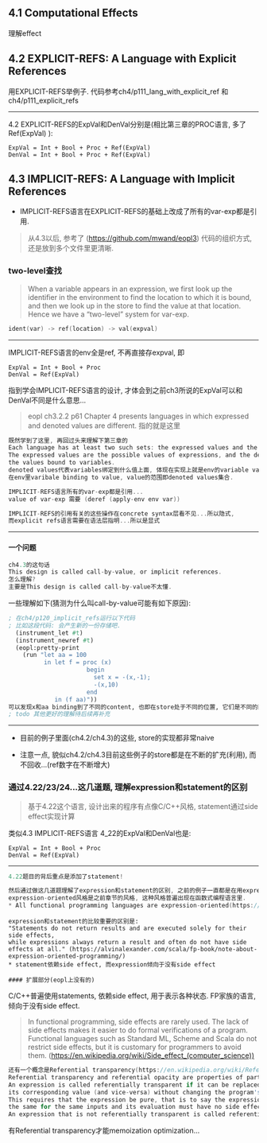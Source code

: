 ## 4.1 Computational Effects 
理解effect

## 4.2 EXPLICIT-REFS: A Language with Explicit References
用EXPLICIT-REFS举例子. 代码参考ch4/p111_lang_with_explicit_ref
和ch4/p111_explicit_refs

---

4.2 EXPLICIT-REFS的ExpVal和DenVal分别是(相比第三章的PROC语言, 多了Ref(ExpVal) ):
```
ExpVal = Int + Bool + Proc + Ref(ExpVal)
DenVal = Int + Bool + Proc + Ref(ExpVal)
```

## 4.3 IMPLICIT-REFS: A Language with Implicit References

* IMPLICIT-REFS语言在EXPLICIT-REFS的基础上改成了所有的var-exp都是引用.

> 从4.3以后, 参考了 (https://github.com/mwand/eopl3) 代码的组织方式, 还是放到多个文件里更清晰.

### two-level查找
> When a variable appears in an expression, we first look up the identifier in the environment 
> to find the location to which it is bound, and then we look up in the store to find the value 
> at that location. Hence we have a “two-level” system for var-exp.

```C
ident(var) -> ref(location) -> val(expval)
```

---

IMPLICIT-REFS语言的env全是ref, 不再直接存expval, 即
```
ExpVal = Int + Bool + Proc 
DenVal = Ref(ExpVal)
```
指到学会IMPLICIT-REFS语言的设计, 才体会到之前ch3所说的ExpVal可以和DenVal不同是什么意思...
> eopl ch3.2.2 p61 Chapter 4 presents languages in which expressed and denoted values are different. 指的就是这里
```C
既然学到了这里, 再回过头来理解下第三章的
Each language has at least two such sets: the expressed values and the denoted values. 
The expressed values are the possible values of expressions, and the denoted values are 
the values bound to variables.
denoted values代表variables绑定到什么值上面, 体现在实现上就是env的variable value pair的value
在env里varibale binding to value, value的范围即denoted values集合.
```

```C
IMPLICIT-REFS语言所有的var-exp都是引用...
value of var-exp 需要 (deref (apply-env env var))
```

```C
IMPLICIT-REFS的引用有关的这些操作在concrete syntax层看不见...所以隐式, 
而explicit refs语言需要在语法层指明...所以是显式
```
---

#### 一个问题

```C
ch4.3的这句话
This design is called call-by-value, or implicit references.
怎么理解?
主要是This design is called call-by-value不太懂.
```
一些理解如下(猜测为什么叫call-by-value可能有如下原因):
```scheme
; 在ch4/p120_implicit_refs运行以下代码
; 比如这段代码: 会产生新的一份存储吧.
  (instrument_let #t)
  (instrument_newref #t)
  (eopl:pretty-print 
    (run "let aa = 100
          in let f = proc (x)
                      begin
                        set x = -(x,-1); 
                        -(x,10)
                      end
             in (f aa)"))
可以发现x和aa binding到了不同的content, 也即在store处于不同的位置, 它们是不同的两个变量了!
; todo 其他更好的理解待后续再补充
```

---

* 目前的例子里面(ch4.2/ch4.3)的这些, store的实现都非常naive

* 注意一点, 貌似ch4.2/ch4.3目前这些例子的store都是在不断的扩充(利用), 而不回收...(ref数字在不断增大)

### 通过4.22/23/24...这几道题, 理解expression和statement的区别

>  基于4.22这个语言, 设计出来的程序有点像C/C++风格, statement通过side effect实现计算

类似4.3 IMPLICIT-REFS语言
4_22的ExpVal和DenVal也是:
```
ExpVal = Int + Bool + Proc 
DenVal = Ref(ExpVal)
```

---

```C
4.22题目的背后重点是添加了statement!

然后通过做这几道题理解了expression和statement的区别, 之前的例子一直都是在用expression的
expression-oriented风格是之前章节的风格, 这种风格普遍出现在函数式编程语言里. 
* All functional programming languages are expression-oriented(https://en.wikipedia.org/wiki/Expression-oriented_programming_language)
```

```
expression和statement的比较重要的区别是:
"Statements do not return results and are executed solely for their side effects, 
while expressions always return a result and often do not have side effects at all." (https://alvinalexander.com/scala/fp-book/note-about-expression-oriented-programming/)
* statement依赖side effect, 而expression倾向于没有side effect

#### 扩展部分(eopl上没有的)
```
C/C++普遍使用statements, 依赖side effect, 用于表示各种状态.
FP家族的语言, 倾向于没有side effect.
> In functional programming, side effects are rarely used. The lack of side effects makes it easier 
> to do formal verifications of a program. Functional languages such as Standard ML, Scheme and Scala 
> do not restrict side effects, but it is customary for programmers to avoid them. (https://en.wikipedia.org/wiki/Side_effect_(computer_science))

```C
还有一个概念是Referential transparency(https://en.wikipedia.org/wiki/Referential_transparency)
Referential transparency and referential opacity are properties of parts of computer programs. 
An expression is called referentially transparent if it can be replaced with 
its corresponding value (and vice-versa) without changing the program's behavior.
This requires that the expression be pure, that is to say the expression value must be 
the same for the same inputs and its evaluation must have no side effects. 
An expression that is not referentially transparent is called referentially opaque.
```
有Referential transparency才能memoization optimization...